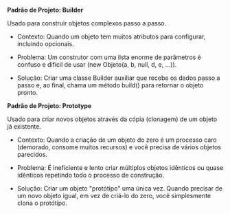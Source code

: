 **Padrão de Projeto: Builder**

Usado para construir objetos complexos passo a passo.



* Contexto: Quando um objeto tem muitos atributos para configurar, incluindo opcionais.



* Problema: Um construtor com uma lista enorme de parâmetros é confuso e difícil de usar (new Objeto(a, b, null, d, e, ...)).



* Solução: Criar uma classe Builder auxiliar que recebe os dados passo a passo e, ao final, chama um método build() para retornar o objeto pronto.





**Padrão de Projeto: Prototype**

Usado para criar novos objetos através da cópia (clonagem) de um objeto já existente.



* Contexto: Quando a criação de um objeto do zero é um processo caro (demorado, consome muitos recursos) e você precisa de vários objetos parecidos.



* Problema: É ineficiente e lento criar múltiplos objetos idênticos ou quase idênticos repetindo todo o processo de construção.



* Solução: Criar um objeto "protótipo" uma única vez. Quando precisar de um novo objeto igual, em vez de criá-lo do zero, você simplesmente clona o protótipo.
